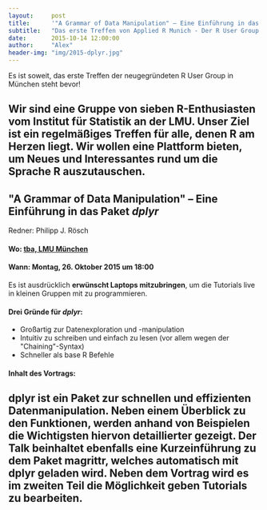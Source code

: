```yaml
---
layout:     post
title:      '"A Grammar of Data Manipulation" – Eine Einführung in das Paket dplyr'
subtitle:   "Das erste Treffen von Applied R Munich - Der R User Group in München"
date:       2015-10-14 12:00:00
author:     "Alex"
header-img: "img/2015-dplyr.jpg"
---
```

Es ist soweit, das erste Treffen der neugegründeten R User Group in München steht bevor!

Wir sind eine Gruppe von sieben R-Enthusiasten vom Institut für Statistik an der LMU. Unser Ziel ist ein regelmäßiges Treffen für alle, denen R am Herzen liegt. Wir wollen eine Plattform bieten, um Neues und Interessantes rund um die Sprache R auszutauschen.
---

## "A Grammar of Data Manipulation" – Eine Einführung in das Paket *dplyr*

Redner: Philipp J. Rösch

#### Wo: [tba, LMU München](https://www.google.de/maps/place/Universit%C3%A4t/@48.1508519,11.5795045,18z/data=!4m6!1m3!3m2!1s0x479e7594f75ef01b:0x308116d8f587d11f!2sJuristische+Fakult%C3%A4t+der+Ludwig-Maximilians-Universit%C3%A4t!3m1!1s0x479e7594b0916b35:0x1db87fcdefd8f09e)

#### Wann: Montag, 26. Oktober 2015 um 18:00


Es ist ausdrücklich **erwünscht Laptops mitzubringen**, um die Tutorials live in kleinen Gruppen mit zu programmieren.

#### Drei Gründe für *dplyr*:

* Großartig zur Datenexploration und -manipulation
* Intuitiv zu schreiben und einfach zu lesen (vor allem wegen der "Chaining"-Syntax)
* Schneller als base R Befehle

#### Inhalt des Vortrags:  

dplyr ist ein Paket zur schnellen und effizienten Datenmanipulation. Neben einem Überblick zu den Funktionen, werden anhand von Beispielen die Wichtigsten hiervon detaillierter gezeigt. Der Talk beinhaltet ebenfalls eine Kurzeinführung zu dem Paket magrittr, welches automatisch mit dplyr geladen wird. Neben dem Vortrag wird es im zweiten Teil die Möglichkeit geben Tutorials zu bearbeiten. 
---





